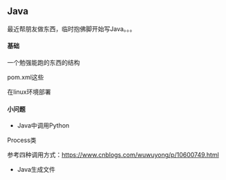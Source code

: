 ## Java

最近帮朋友做东西，临时抱佛脚开始写Java。。。

#### 基础

一个勉强能跑的东西的结构

pom.xml这些

在linux环境部署



#### 小问题

- Java中调用Python

Process类

参考四种调用方式：https://www.cnblogs.com/wuwuyong/p/10600749.html

- Java生成文件